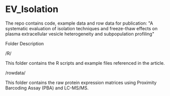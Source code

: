 # EV_Isolation

The repo contains code, example data and row data for publication: "A systematic evaluation of isolation techniques and freeze-thaw effects on plasma extracellular vesicle heterogeneity and subpopulation profiling"

Folder Description

/R/

This folder contains the R scripts and example files referenced in the article.

/rowdata/

This folder contains the raw protein expression matrices using Proximity Barcoding Assay (PBA) and LC-MS/MS.
